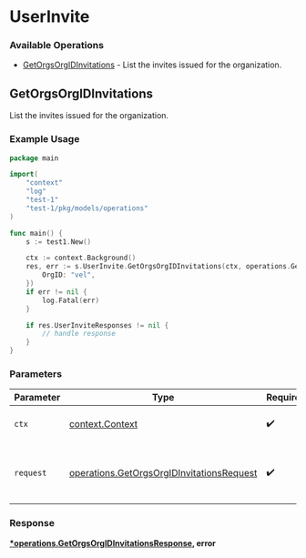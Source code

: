 # UserInvite

### Available Operations

* [GetOrgsOrgIDInvitations](#getorgsorgidinvitations) - List the invites issued for the organization.

## GetOrgsOrgIDInvitations

List the invites issued for the organization.

### Example Usage

```go
package main

import(
	"context"
	"log"
	"test-1"
	"test-1/pkg/models/operations"
)

func main() {
    s := test1.New()

    ctx := context.Background()
    res, err := s.UserInvite.GetOrgsOrgIDInvitations(ctx, operations.GetOrgsOrgIDInvitationsRequest{
        OrgID: "vel",
    })
    if err != nil {
        log.Fatal(err)
    }

    if res.UserInviteResponses != nil {
        // handle response
    }
}
```

### Parameters

| Parameter                                                                                              | Type                                                                                                   | Required                                                                                               | Description                                                                                            |
| ------------------------------------------------------------------------------------------------------ | ------------------------------------------------------------------------------------------------------ | ------------------------------------------------------------------------------------------------------ | ------------------------------------------------------------------------------------------------------ |
| `ctx`                                                                                                  | [context.Context](https://pkg.go.dev/context#Context)                                                  | :heavy_check_mark:                                                                                     | The context to use for the request.                                                                    |
| `request`                                                                                              | [operations.GetOrgsOrgIDInvitationsRequest](../../models/operations/getorgsorgidinvitationsrequest.md) | :heavy_check_mark:                                                                                     | The request object to use for the request.                                                             |


### Response

**[*operations.GetOrgsOrgIDInvitationsResponse](../../models/operations/getorgsorgidinvitationsresponse.md), error**

